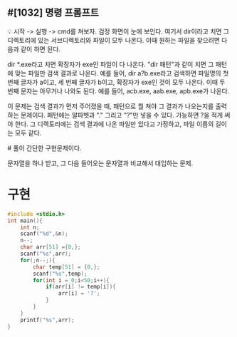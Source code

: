 #[1032] 명령 프롬프트
---
<aside>
💡 시작 -> 실행 -> cmd를 쳐보자. 검정 화면이 눈에 보인다. 여기서 dir이라고 치면 그 디렉토리에 있는 서브디렉토리와 파일이 모두 나온다. 이때 원하는 파일을 찾으려면 다음과 같이 하면 된다.

dir *.exe라고 치면 확장자가 exe인 파일이 다 나온다. "dir 패턴"과 같이 치면 그 패턴에 맞는 파일만 검색 결과로 나온다. 예를 들어, dir a?b.exe라고 검색하면 파일명의 첫 번째 글자가 a이고, 세 번째 글자가 b이고, 확장자가 exe인 것이 모두 나온다. 이때 두 번째 문자는 아무거나 나와도 된다. 예를 들어, acb.exe, aab.exe, apb.exe가 나온다.

이 문제는 검색 결과가 먼저 주어졌을 때, 패턴으로 뭘 쳐야 그 결과가 나오는지를 출력하는 문제이다. 패턴에는 알파벳과 "." 그리고 "?"만 넣을 수 있다. 가능하면 ?을 적게 써야 한다. 그 디렉토리에는 검색 결과에 나온 파일만 있다고 가정하고, 파일 이름의 길이는 모두 같다.

</aside>
# 풀이
간단한 구현문제이다.

문자열을 하나 받고, 그 다음 들어오는 문자열과 비교해서 대입하는 문제.
# 구현
```c
#include <stdio.h>
int main(){
    int n;
    scanf("%d",&n);
    n--;
    char arr[51] ={0,};
    scanf("%s",arr);
    for(;n--;){
        char temp[51] = {0,};
        scanf("%s",temp);
        for(int i = 0;i<50;i++){
            if(arr[i] != temp[i]){
                arr[i] = '?';
            }
        }
    }
    printf("%s",arr);
}
```
